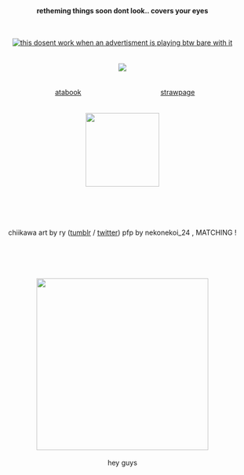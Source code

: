 
<div align="center">
<strong>retheming things soon dont look.. covers your eyes</strong>
</div>
<br>
<br>
<div align="center">

[![this dosent work when an advertisment is playing btw bare with it](https://spotify-github-profile.kittinanx.com/api/view?uid=31hh5vkgse47murck3tfyuwtazge&cover_image=true&theme=natemoo-re&show_offline=true&background_color=4b4949&interchange=false&bar_color=2a40ea&bar_color_cover=false)](https://spotify-github-profile.kittinanx.com/api/view?uid=31hh5vkgse47murck3tfyuwtazge&redirect=true)
<br>
<br>
<br>
![](https://files.catbox.moe/g9pez5.png)
<br>
<br>
<br>
⠀⠀[atabook](https://bluezooka.atabook.org) ⠀⠀⠀⠀⠀⠀⠀⠀⠀⠀⠀⠀⠀⠀⠀  [strawpage](https://bluezooka.straw.page)⠀
<br>
<br>
<br>
<img src="https://files.catbox.moe/gehc4n.png" height="150">
<br>
<br>
<br>
<br>  
<br>
chiikawa art by ry ([tumblr](https://www.tumblr.com/krinklefry87) / [twitter](https://x.com/krinklefry89))
pfp by nekonekoi_24 , MATCHING !
<br>
<br>
<br>
<br>
<br>
<br> 
<img src="https://files.catbox.moe/38d42v.jpg" height="350">
<br>
<br>
hey guys 

</div>
